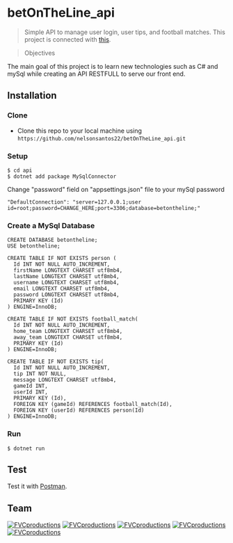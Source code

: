 # betOnTheLine_api
> Simple API to manage user login, user tips, and football matches. This project is connected with <a href="https://github.com/joaopinheiro10/BetOnTheLine">this</a>.

> Objectives

The main goal of this project is to learn new technologies such as C# and mySql while creating an API RESTFULL to serve our front end.

## Installation

### Clone
- Clone this repo to your local machine using `https://github.com/nelsonsantos22/betOnTheLine_api.git`

### Setup
```shell
$ cd api
$ dotnet add package MySqlConnector
```
Change "password" field on "appsettings.json" file to your mySql password
```shell
"DefaultConnection": "server=127.0.0.1;user id=root;password=CHANGE_HERE;port=3306;database=betontheline;"
```

### Create a MySql Database
```shell
CREATE DATABASE betontheline;
USE betontheline;

CREATE TABLE IF NOT EXISTS person (
  Id INT NOT NULL AUTO_INCREMENT,
  firstName LONGTEXT CHARSET utf8mb4,
  lastName LONGTEXT CHARSET utf8mb4,
  username LONGTEXT CHARSET utf8mb4,
  email LONGTEXT CHARSET utf8mb4,
  password LONGTEXT CHARSET utf8mb4,
  PRIMARY KEY (Id)
) ENGINE=InnoDB;    

CREATE TABLE IF NOT EXISTS football_match(
  Id INT NOT NULL AUTO_INCREMENT,
  home_team LONGTEXT CHARSET utf8mb4,
  away_team LONGTEXT CHARSET utf8mb4,
  PRIMARY KEY (Id)
) ENGINE=InnoDB; 

CREATE TABLE IF NOT EXISTS tip(
  Id INT NOT NULL AUTO_INCREMENT,
  tip INT NOT NULL,
  message LONGTEXT CHARSET utf8mb4,
  gameId INT,
  userId INT,
  PRIMARY KEY (Id),
  FOREIGN KEY (gameId) REFERENCES football_match(Id),
  FOREIGN KEY (userId) REFERENCES person(Id)
) ENGINE=InnoDB;
```

### Run
```shell
$ dotnet run
```
## Test
Test it with <a href="https://www.postman.com/downloads/">Postman</a>.

## Team

<a href="https://github.com/joaopedro1986">![FVCproductions](https://avatars2.githubusercontent.com/u/70176397?s=150)</a>   <a href="https://github.com/joaopinheiro10">![FVCproductions](https://avatars2.githubusercontent.com/u/69478805?s=150)</a>   <a href="https://github.com/Luis-Trigueiro">![FVCproductions](https://avatars2.githubusercontent.com/u/57730922?s=150)</a>   <a href="https://github.com/Tiago-Patricio">![FVCproductions](https://avatars2.githubusercontent.com/u/69849680?s=150)</a> <a href="https://github.com/nelsonsantos22">![FVCproductions](https://avatars3.githubusercontent.com/u/44930623?s=150)</a>
